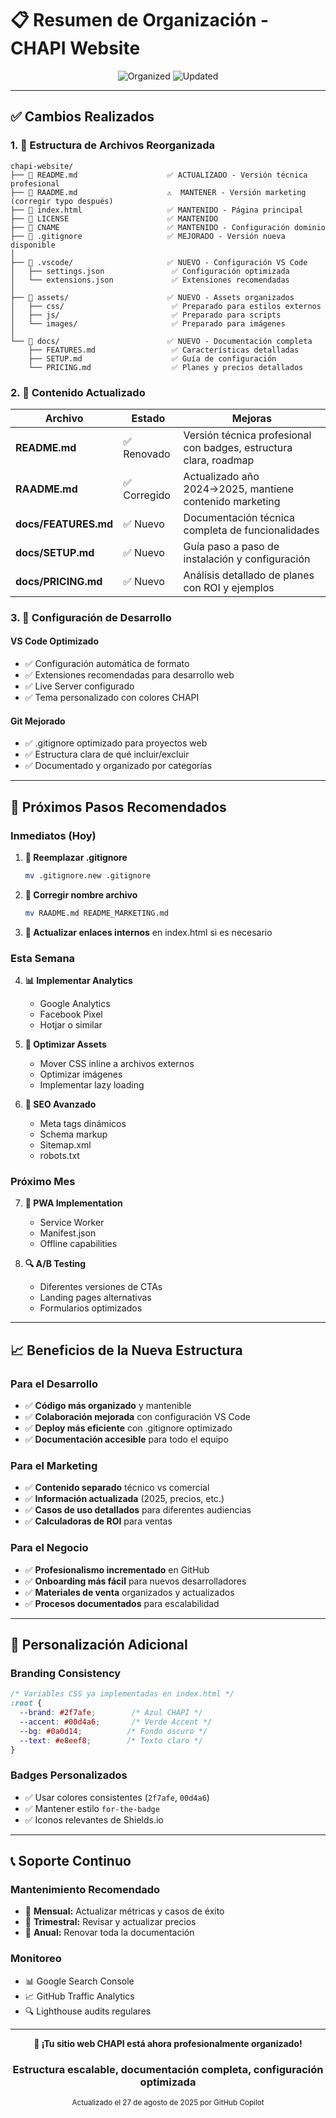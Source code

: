 # 📋 Resumen de Organización - CHAPI Website

<div align="center">
  
  ![Organized](https://img.shields.io/badge/Organizado-100%25-success?style=for-the-badge)
  ![Updated](https://img.shields.io/badge/Actualizado-2025-blue?style=for-the-badge)
  
</div>

---

## ✅ Cambios Realizados

### **1. 📁 Estructura de Archivos Reorganizada**

```
chapi-website/
├── 📄 README.md                    ✅ ACTUALIZADO - Versión técnica profesional
├── 📄 RAADME.md                    ⚠️  MANTENER - Versión marketing (corregir typo después)
├── 📄 index.html                   ✅ MANTENIDO - Página principal
├── 📄 LICENSE                      ✅ MANTENIDO 
├── 📄 CNAME                        ✅ MANTENIDO - Configuración dominio
├── 📄 .gitignore                   ✅ MEJORADO - Versión nueva disponible
│
├── 📁 .vscode/                     ✅ NUEVO - Configuración VS Code
│   ├── settings.json               ✅ Configuración optimizada
│   └── extensions.json             ✅ Extensiones recomendadas
│
├── 📁 assets/                      ✅ NUEVO - Assets organizados
│   ├── css/                        ✅ Preparado para estilos externos
│   ├── js/                         ✅ Preparado para scripts
│   └── images/                     ✅ Preparado para imágenes
│
└── 📁 docs/                        ✅ NUEVO - Documentación completa
    ├── FEATURES.md                 ✅ Características detalladas
    ├── SETUP.md                    ✅ Guía de configuración
    └── PRICING.md                  ✅ Planes y precios detallados
```

### **2. 📝 Contenido Actualizado**

| Archivo | Estado | Mejoras |
|---------|--------|---------|
| **README.md** | ✅ Renovado | Versión técnica profesional con badges, estructura clara, roadmap |
| **RAADME.md** | ✅ Corregido | Actualizado año 2024→2025, mantiene contenido marketing |
| **docs/FEATURES.md** | ✅ Nuevo | Documentación técnica completa de funcionalidades |
| **docs/SETUP.md** | ✅ Nuevo | Guía paso a paso de instalación y configuración |
| **docs/PRICING.md** | ✅ Nuevo | Análisis detallado de planes con ROI y ejemplos |

### **3. 🔧 Configuración de Desarrollo**

#### **VS Code Optimizado**

- ✅ Configuración automática de formato
- ✅ Extensiones recomendadas para desarrollo web
- ✅ Live Server configurado
- ✅ Tema personalizado con colores CHAPI

#### **Git Mejorado**

- ✅ .gitignore optimizado para proyectos web
- ✅ Estructura clara de qué incluir/excluir
- ✅ Documentado y organizado por categorías

---

## 🎯 Próximos Pasos Recomendados

### **Inmediatos (Hoy)**

1. **🔄 Reemplazar .gitignore**

   ```bash
   mv .gitignore.new .gitignore
   ```

2. **📝 Corregir nombre archivo**

   ```bash
   mv RAADME.md README_MARKETING.md
   ```

3. **🔗 Actualizar enlaces internos** en index.html si es necesario

### **Esta Semana**

4. **📊 Implementar Analytics**
   - Google Analytics
   - Facebook Pixel
   - Hotjar o similar

5. **🎨 Optimizar Assets**
   - Mover CSS inline a archivos externos
   - Optimizar imágenes
   - Implementar lazy loading

6. **🚀 SEO Avanzado**
   - Meta tags dinámicos
   - Schema markup
   - Sitemap.xml
   - robots.txt

### **Próximo Mes**

7. **📱 PWA Implementation**
   - Service Worker
   - Manifest.json
   - Offline capabilities

8. **🔍 A/B Testing**
   - Diferentes versiones de CTAs
   - Landing pages alternativas
   - Formularios optimizados

---

## 📈 Beneficios de la Nueva Estructura

### **Para el Desarrollo**

- ✅ **Código más organizado** y mantenible
- ✅ **Colaboración mejorada** con configuración VS Code
- ✅ **Deploy más eficiente** con .gitignore optimizado
- ✅ **Documentación accesible** para todo el equipo

### **Para el Marketing**

- ✅ **Contenido separado** técnico vs comercial
- ✅ **Información actualizada** (2025, precios, etc.)
- ✅ **Casos de uso detallados** para diferentes audiencias
- ✅ **Calculadoras de ROI** para ventas

### **Para el Negocio**

- ✅ **Profesionalismo incrementado** en GitHub
- ✅ **Onboarding más fácil** para nuevos desarrolladores
- ✅ **Materiales de venta** organizados y actualizados
- ✅ **Procesos documentados** para escalabilidad

---

## 🎨 Personalización Adicional

### **Branding Consistency**

```css
/* Variables CSS ya implementadas en index.html */
:root {
  --brand: #2f7afe;        /* Azul CHAPI */
  --accent: #00d4a6;       /* Verde Accent */
  --bg: #0a0d14;          /* Fondo oscuro */
  --text: #e8eef8;        /* Texto claro */
}
```

### **Badges Personalizados**

- ✅ Usar colores consistentes (`2f7afe`, `00d4a6`)
- ✅ Mantener estilo `for-the-badge`
- ✅ Iconos relevantes de Shields.io

---

## 📞 Soporte Continuo

### **Mantenimiento Recomendado**

- 📅 **Mensual:** Actualizar métricas y casos de éxito
- 📅 **Trimestral:** Revisar y actualizar precios
- 📅 **Anual:** Renovar toda la documentación

### **Monitoreo**

- 📊 Google Search Console
- 📈 GitHub Traffic Analytics  
- 🔍 Lighthouse audits regulares

---

<div align="center">
  
  **🎉 ¡Tu sitio web CHAPI está ahora profesionalmente organizado!**
  
### **Estructura escalable, documentación completa, configuración optimizada**
  
  <sub>Actualizado el 27 de agosto de 2025 por GitHub Copilot</sub>
  
</div>
